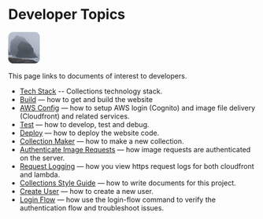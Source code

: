 # Developer Topics

[![icon](rounded-icon.png)](#)

This page links to documents of interest to developers.

* [Tech Stack](tech-stack.md) -- Collections technology stack.
* [Build](build.md) — how to get and build the website
* [AWS Config](aws-config.md) — how to setup AWS login (Cognito) and image file delivery (Cloudfront) and related services.
* [Test](test.md) — how to develop, test and debug.
* [Deploy](deploy.md) — how to deploy the website code.
* [Collection Maker](collection-maker.md) — how to make a new collection.
* [Authenticate Image Requests](authenticate-image-requests.md) — how image requests are authenticated on the server.
* [Request Logging](request-logging.md) — how you view https request logs for both cloudfront and lambda.
* [Collections Style Guide](collections-style-guide.md) — how to write documents for this project.
* [Create User](create-user.md) — how to create a new user.
* [Login Flow](login-flow.md) — how use the login-flow command to verify the authentication flow and troubleshoot issues.
